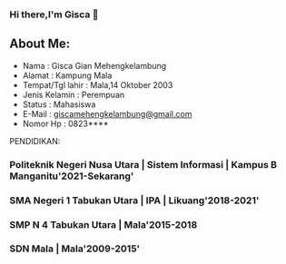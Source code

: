 ### Hi there,I'm Gisca 👋

  ## About Me:
   - Nama             : Gisca Gian Mehengkelambung
   - Alamat           : Kampung Mala
   - Tempat/Tgl lahir : Mala,14 Oktober 2003
   - Jenis Kelamin    : Perempuan
   - Status           : Mahasiswa
   - E-Mail           : giscamehengkelambung@gmail.com
   - Nomor Hp         : 0823****


  PENDIDIKAN:
  
 ### Politeknik Negeri Nusa Utara | Sistem Informasi | Kampus B Manganitu'2021-Sekarang'
 
 ### SMA Negeri 1 Tabukan Utara   | IPA | Likuang'2018-2021'
 
 ### SMP N 4 Tabukan Utara        | Mala'2015-2018
 
 ### SDN Mala                     | Mala'2009-2015'
 
 <br />
 <br />





